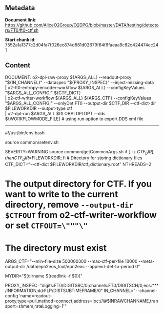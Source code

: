 ## Metadata

**Document link:** https://github.com/AliceO2Group/O2DPG/blob/master/DATA/testing/detectors/FT0/ft0-ctf.sh

**Start chunk id:** 7552a1a1377c2d04fa7f026ec874d881d02679f64f6faeaa9c82c424474ec241

## Content

DOCUMENT:
    o2-dpl-raw-proxy ${ARGS_ALL} --readout-proxy "${IN_CHANNEL}" --dataspec "${PROXY_INSPEC}" --inject-missing-data \
| o2-ft0-entropy-encoder-workflow ${ARGS_ALL} --configKeyValues "$ARGS_ALL_CONFIG;" ${CTF_DICT} \
| o2-ctf-writer-workflow ${ARGS_ALL} ${ARGS_CTF} --configKeyValues "$ARGS_ALL_CONFIG;" --onlyDet FT0 --output-dir $CTF_DIR --ctf-dict-dir $FILEWORKDIR --output-type ctf \
| o2-dpl-run $ARGS_ALL $GLOBALDPLOPT --dds ${WORKFLOWMODE_FILE} # using run option to export DDS xml file

---

#!/usr/bin/env bash

source common/setenv.sh

SEVERITY=WARNING
source common/getCommonArgs.sh
if [ -z $CTF_DIR ]; then CTF_DIR=$FILEWORKDIR; fi  # Directory for storing dictionary files
CTF_DICT="--ctf-dict $FILEWORKDIR/ctf_dictionary.root"
NTHREADS=2
# The output directory for CTF. If you want to write to the current directory, remove `--output-dir  $CTFOUT` from o2-ctf-writer-workflow or set `CTFOUT=\"""\"`
# The directory must exist
ARGS_CTF="--min-file-size 500000000  --max-ctf-per-file 10000 --meta-output-dir /data/epn2eos_tool/epn2eos --append-det-to-period 0"

MYDIR="$(dirname $(readlink -f $0))"

PROXY_INSPEC="digits:FT0/DIGITSBC/0;channels:FT0/DIGITSCH/0;eos:***/INFORMATION;dd:FLP/DISTSUBTIMEFRAME/0"
IN_CHANNEL="--channel-config 'name=readout-proxy,type=pull,method=connect,address=ipc://@$INRAWCHANNAME,transport=shmem,rateLogging=1'"